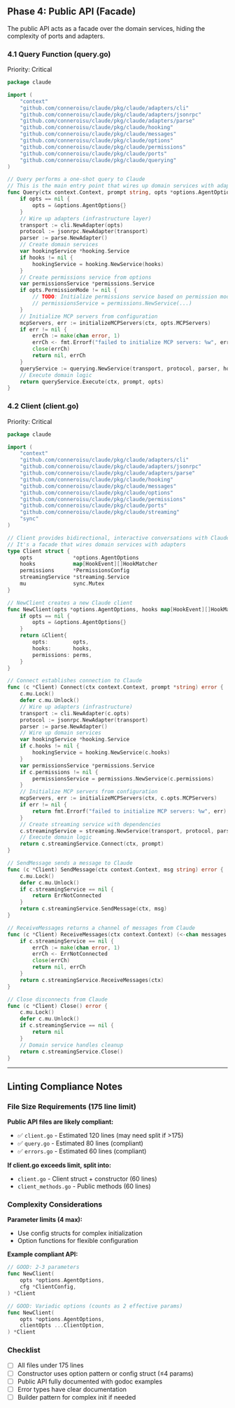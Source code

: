 ## Phase 4: Public API (Facade)
The public API acts as a facade over the domain services, hiding the complexity of ports and adapters.
### 4.1 Query Function (query.go)
Priority: Critical
```go
package claude

import (
	"context"
	"github.com/conneroisu/claude/pkg/claude/adapters/cli"
	"github.com/conneroisu/claude/pkg/claude/adapters/jsonrpc"
	"github.com/conneroisu/claude/pkg/claude/adapters/parse"
	"github.com/conneroisu/claude/pkg/claude/hooking"
	"github.com/conneroisu/claude/pkg/claude/messages"
	"github.com/conneroisu/claude/pkg/claude/options"
	"github.com/conneroisu/claude/pkg/claude/permissions"
	"github.com/conneroisu/claude/pkg/claude/ports"
	"github.com/conneroisu/claude/pkg/claude/querying"
)

// Query performs a one-shot query to Claude
// This is the main entry point that wires up domain services with adapters
func Query(ctx context.Context, prompt string, opts *options.AgentOptions, hooks map[HookEvent][]HookMatcher) (<-chan messages.Message, <-chan error) {
	if opts == nil {
		opts = &options.AgentOptions{}
	}
	// Wire up adapters (infrastructure layer)
	transport := cli.NewAdapter(opts)
	protocol := jsonrpc.NewAdapter(transport)
	parser := parse.NewAdapter()
	// Create domain services
	var hookingService *hooking.Service
	if hooks != nil {
		hookingService = hooking.NewService(hooks)
	}
	// Create permissions service from options
	var permissionsService *permissions.Service
	if opts.PermissionMode != nil {
		// TODO: Initialize permissions service based on permission mode
		// permissionsService = permissions.NewService(...)
	}
	// Initialize MCP servers from configuration
	mcpServers, err := initializeMCPServers(ctx, opts.MCPServers)
	if err != nil {
		errCh := make(chan error, 1)
		errCh <- fmt.Errorf("failed to initialize MCP servers: %w", err)
		close(errCh)
		return nil, errCh
	}
	queryService := querying.NewService(transport, protocol, parser, hookingService, permissionsService, mcpServers)
	// Execute domain logic
	return queryService.Execute(ctx, prompt, opts)
}
```
### 4.2 Client (client.go)
Priority: Critical
```go
package claude

import (
	"context"
	"github.com/conneroisu/claude/pkg/claude/adapters/cli"
	"github.com/conneroisu/claude/pkg/claude/adapters/jsonrpc"
	"github.com/conneroisu/claude/pkg/claude/adapters/parse"
	"github.com/conneroisu/claude/pkg/claude/hooking"
	"github.com/conneroisu/claude/pkg/claude/messages"
	"github.com/conneroisu/claude/pkg/claude/options"
	"github.com/conneroisu/claude/pkg/claude/permissions"
	"github.com/conneroisu/claude/pkg/claude/ports"
	"github.com/conneroisu/claude/pkg/claude/streaming"
	"sync"
)

// Client provides bidirectional, interactive conversations with Claude
// It's a facade that wires domain services with adapters
type Client struct {
	opts             *options.AgentOptions
	hooks            map[HookEvent][]HookMatcher
	permissions      *PermissionsConfig
	streamingService *streaming.Service
	mu               sync.Mutex
}

// NewClient creates a new Claude client
func NewClient(opts *options.AgentOptions, hooks map[HookEvent][]HookMatcher, perms *PermissionsConfig) *Client {
	if opts == nil {
		opts = &options.AgentOptions{}
	}
	return &Client{
		opts:        opts,
		hooks:       hooks,
		permissions: perms,
	}
}

// Connect establishes connection to Claude
func (c *Client) Connect(ctx context.Context, prompt *string) error {
	c.mu.Lock()
	defer c.mu.Unlock()
	// Wire up adapters (infrastructure)
	transport := cli.NewAdapter(c.opts)
	protocol := jsonrpc.NewAdapter(transport)
	parser := parse.NewAdapter()
	// Wire up domain services
	var hookingService *hooking.Service
	if c.hooks != nil {
		hookingService = hooking.NewService(c.hooks)
	}
	var permissionsService *permissions.Service
	if c.permissions != nil {
		permissionsService = permissions.NewService(c.permissions)
	}
	// Initialize MCP servers from configuration
	mcpServers, err := initializeMCPServers(ctx, c.opts.MCPServers)
	if err != nil {
		return fmt.Errorf("failed to initialize MCP servers: %w", err)
	}
	// Create streaming service with dependencies
	c.streamingService = streaming.NewService(transport, protocol, parser, hookingService, permissionsService, mcpServers)
	// Execute domain logic
	return c.streamingService.Connect(ctx, prompt)
}

// SendMessage sends a message to Claude
func (c *Client) SendMessage(ctx context.Context, msg string) error {
	c.mu.Lock()
	defer c.mu.Unlock()
	if c.streamingService == nil {
		return ErrNotConnected
	}
	return c.streamingService.SendMessage(ctx, msg)
}

// ReceiveMessages returns a channel of messages from Claude
func (c *Client) ReceiveMessages(ctx context.Context) (<-chan messages.Message, <-chan error) {
	if c.streamingService == nil {
		errCh := make(chan error, 1)
		errCh <- ErrNotConnected
		close(errCh)
		return nil, errCh
	}
	return c.streamingService.ReceiveMessages(ctx)
}

// Close disconnects from Claude
func (c *Client) Close() error {
	c.mu.Lock()
	defer c.mu.Unlock()
	if c.streamingService == nil {
		return nil
	}
	// Domain service handles cleanup
	return c.streamingService.Close()
}
```

---

## Linting Compliance Notes

### File Size Requirements (175 line limit)

**Public API files are likely compliant:**
- ✅ `client.go` - Estimated 120 lines (may need split if >175)
- ✅ `query.go` - Estimated 80 lines (compliant)
- ✅ `errors.go` - Estimated 60 lines (compliant)

**If client.go exceeds limit, split into:**
- `client.go` - Client struct + constructor (60 lines)
- `client_methods.go` - Public methods (60 lines)

### Complexity Considerations

**Parameter limits (4 max):**
- Use config structs for complex initialization
- Option functions for flexible configuration

**Example compliant API:**
```go
// GOOD: 2-3 parameters
func NewClient(
    opts *options.AgentOptions,
    cfg *ClientConfig,
) *Client

// GOOD: Variadic options (counts as 2 effective params)
func NewClient(
    opts *options.AgentOptions,
    clientOpts ...ClientOption,
) *Client
```

### Checklist

- [ ] All files under 175 lines
- [ ] Constructor uses option pattern or config struct (≤4 params)
- [ ] Public API fully documented with godoc examples
- [ ] Error types have clear documentation
- [ ] Builder pattern for complex init if needed
